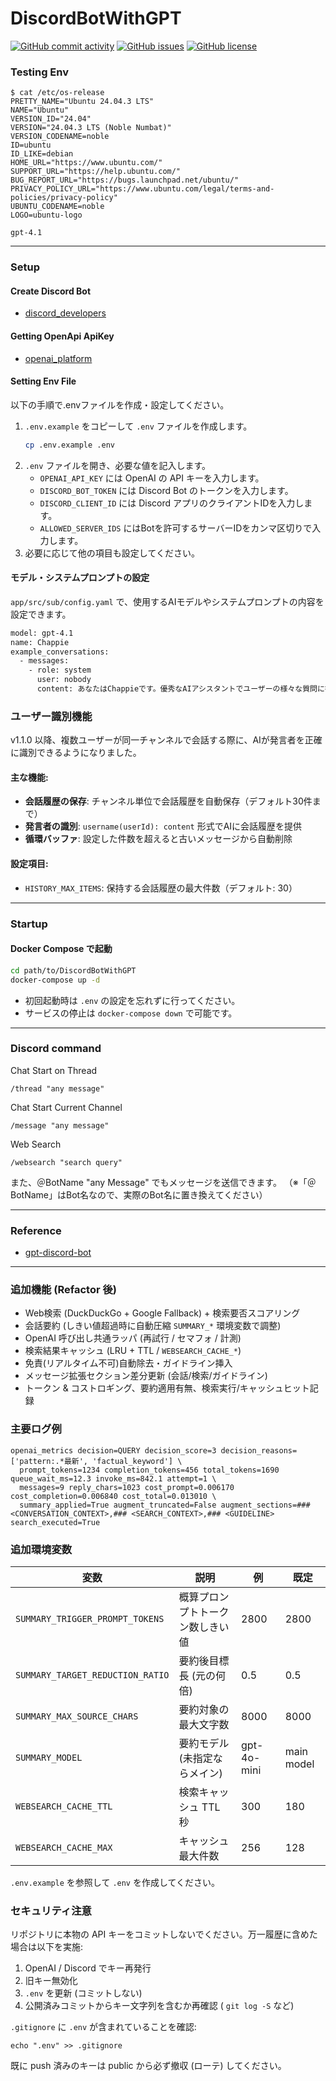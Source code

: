 # DiscordBotWithGPT


[![GitHub commit activity](https://img.shields.io/github/commit-activity/m/koiusa/DiscordBotWithGPT)](https://github.com/koiusa/DiscordBotWithGPT/graphs/commit-activity)
[![GitHub issues](https://img.shields.io/github/issues/koiusa/DiscordBotWithGPT)](https://github.com/koiusa/DiscordBotWithGPT/issues)
[![GitHub license](https://img.shields.io/github/license/koiusa/DiscordBotWithGPT)](https://github.com/koiusa/DiscordBotWithGPT/blob/main/LICENSE)

### Testing Env
```
$ cat /etc/os-release
PRETTY_NAME="Ubuntu 24.04.3 LTS"
NAME="Ubuntu"
VERSION_ID="24.04"
VERSION="24.04.3 LTS (Noble Numbat)"
VERSION_CODENAME=noble
ID=ubuntu
ID_LIKE=debian
HOME_URL="https://www.ubuntu.com/"
SUPPORT_URL="https://help.ubuntu.com/"
BUG_REPORT_URL="https://bugs.launchpad.net/ubuntu/"
PRIVACY_POLICY_URL="https://www.ubuntu.com/legal/terms-and-policies/privacy-policy"
UBUNTU_CODENAME=noble
LOGO=ubuntu-logo
```

```
gpt-4.1
```

---

### Setup

#### Create Discord Bot
 - [discord_developers](https://discord.com/developers/applications)
 
#### Getting OpenApi ApiKey
 - [openai_platform](https://platform.openai.com)

#### Setting Env File
以下の手順で.envファイルを作成・設定してください。

1. `.env.example` をコピーして `.env` ファイルを作成します。
    ```bash
    cp .env.example .env
    ```
2. `.env` ファイルを開き、必要な値を記入します。
    - `OPENAI_API_KEY` には OpenAI の API キーを入力します。
    - `DISCORD_BOT_TOKEN` には Discord Bot のトークンを入力します。
    - `DISCORD_CLIENT_ID` には Discord アプリのクライアントIDを入力します。
    - `ALLOWED_SERVER_IDS` にはBotを許可するサーバーIDをカンマ区切りで入力します。
3. 必要に応じて他の項目も設定してください。

#### モデル・システムプロンプトの設定
`app/src/sub/config.yaml` で、使用するAIモデルやシステムプロンプトの内容を設定できます。
```bash app/src/sub/config.yaml
model: gpt-4.1
name: Chappie
example_conversations:
  - messages:
    - role: system
      user: nobody
      content: あなたはChappieです。優秀なAIアシスタントでユーザーの様々な質問に答えます。会話履歴では username(userId): content 形式で与えられます。ユーザーIDで同一人物性を判断し、混同しないでください。複数のユーザーが参加している場合は、それぞれのユーザーを区別して適切に応答してください。
```

### ユーザー識別機能
v1.1.0 以降、複数ユーザーが同一チャンネルで会話する際に、AIが発言者を正確に識別できるようになりました。

#### 主な機能:
- **会話履歴の保存**: チャンネル単位で会話履歴を自動保存（デフォルト30件まで）
- **発言者の識別**: `username(userId): content` 形式でAIに会話履歴を提供
- **循環バッファ**: 設定した件数を超えると古いメッセージから自動削除

#### 設定項目:
- `HISTORY_MAX_ITEMS`: 保持する会話履歴の最大件数（デフォルト: 30）

---

### Startup

#### Docker Compose で起動

```bash
cd path/to/DiscordBotWithGPT
docker-compose up -d
```

- 初回起動時は `.env` の設定を忘れずに行ってください。
- サービスの停止は `docker-compose down` で可能です。

---

### Discord command

Chat Start on Thread 
```
/thread "any message"
```

Chat Start Current Channel
```
/message "any message"
```

Web Search
```
/websearch "search query"
```

また、＠BotName "any Message" でもメッセージを送信できます。
（※「＠BotName」はBot名なので、実際のBot名に置き換えてください）

---

### Reference
 - [gpt-discord-bot](https://github.com/openai/gpt-discord-bot)

---

### 追加機能 (Refactor 後)
- Web検索 (DuckDuckGo + Google Fallback) + 検索要否スコアリング
- 会話要約 (しきい値超過時に自動圧縮 `SUMMARY_*` 環境変数で調整)
- OpenAI 呼び出し共通ラッパ (再試行 / セマフォ / 計測)
- 検索結果キャッシュ (LRU + TTL / `WEBSEARCH_CACHE_*`)
- 免責(リアルタイム不可)自動除去・ガイドライン挿入
- メッセージ拡張セクション差分更新 (会話/検索/ガイドライン)
- トークン & コストロギング、要約適用有無、検索実行/キャッシュヒット記録

### 主要ログ例
```
openai_metrics decision=QUERY decision_score=3 decision_reasons=['pattern:.*最新', 'factual_keyword'] \
  prompt_tokens=1234 completion_tokens=456 total_tokens=1690 queue_wait_ms=12.3 invoke_ms=842.1 attempt=1 \
  messages=9 reply_chars=1023 cost_prompt=0.006170 cost_completion=0.006840 cost_total=0.013010 \
  summary_applied=True augment_truncated=False augment_sections=### <CONVERSATION_CONTEXT>,### <SEARCH_CONTEXT>,### <GUIDELINE> search_executed=True
```

### 追加環境変数
| 変数 | 説明 | 例 | 既定 |
| ---- | ---- | ---- | ---- |
| `SUMMARY_TRIGGER_PROMPT_TOKENS` | 概算プロンプトトークン数しきい値 | 2800 | 2800 |
| `SUMMARY_TARGET_REDUCTION_RATIO` | 要約後目標長 (元の何倍) | 0.5 | 0.5 |
| `SUMMARY_MAX_SOURCE_CHARS` | 要約対象の最大文字数 | 8000 | 8000 |
| `SUMMARY_MODEL` | 要約モデル (未指定ならメイン) | gpt-4o-mini | main model |
| `WEBSEARCH_CACHE_TTL` | 検索キャッシュ TTL 秒 | 300 | 180 |
| `WEBSEARCH_CACHE_MAX` | キャッシュ最大件数 | 256 | 128 |

`.env.example` を参照して `.env` を作成してください。

### セキュリティ注意
リポジトリに本物の API キーをコミットしないでください。万一履歴に含めた場合は以下を実施:
1. OpenAI / Discord でキー再発行
2. 旧キー無効化
3. `.env` を更新 (コミットしない)
4. 公開済みコミットからキー文字列を含むか再確認 ( `git log -S` など)

`.gitignore` に `.env` が含まれていることを確認:
```
echo ".env" >> .gitignore
```
既に push 済みのキーは public から必ず撤収 (ローテ) してください。

